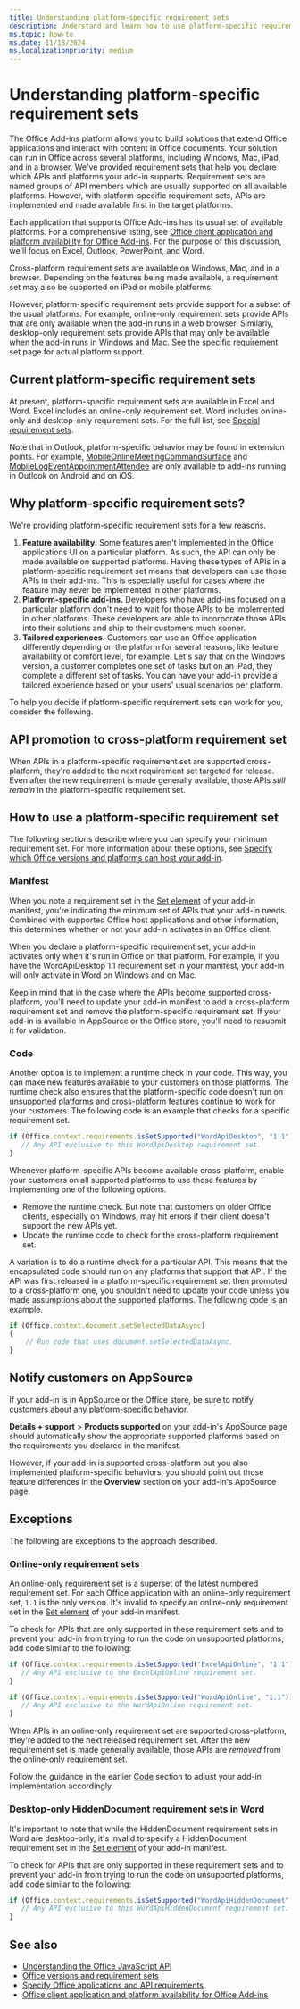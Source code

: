 ```yaml
---
title: Understanding platform-specific requirement sets
description: Understand and learn how to use platform-specific requirement sets.
ms.topic: how-to
ms.date: 11/18/2024
ms.localizationpriority: medium
---
```


# Understanding platform-specific requirement sets

The Office Add-ins platform allows you to build solutions that extend Office applications and interact with content in Office documents. Your solution can run in Office across several platforms, including Windows, Mac, iPad, and in a browser. We've provided requirement sets that help you declare which APIs and platforms your add-in supports. Requirement sets are named groups of API members which are usually supported on all available platforms. However, with platform-specific requirement sets, APIs are implemented and made available first in the target platforms.

Each application that supports Office Add-ins has its usual set of available platforms. For a comprehensive listing, see [Office client application and platform availability for Office Add-ins](/javascript/api/requirement-sets). For the purpose of this discussion, we'll focus on Excel, Outlook, PowerPoint, and Word.

Cross-platform requirement sets are available on Windows, Mac, and in a browser. Depending on the features being made available, a requirement set may also be supported on iPad or mobile platforms.

However, platform-specific requirement sets provide support for a subset of the usual platforms. For example, online-only requirement sets provide APIs that are only available when the add-in runs in a web browser. Similarly, desktop-only requirement sets provide APIs that may only be available when the add-in runs in Windows and Mac. See the specific requirement set page for actual platform support.

## Current platform-specific requirement sets

At present, platform-specific requirement sets are available in Excel and Word. Excel includes an online-only requirement set. Word includes online-only and desktop-only requirement sets. For the full list, see [Special requirement sets](/javascript/api/overview#special-requirement-sets).

Note that in Outlook, platform-specific behavior may be found in extension points. For example, [MobileOnlineMeetingCommandSurface](/javascript/api/manifest/extensionpoint#mobileonlinemeetingcommandsurface) and [MobileLogEventAppointmentAttendee](/javascript/api/manifest/extensionpoint#mobilelogeventappointmentattendee) are only available to add-ins running in Outlook on Android and on iOS.

## Why platform-specific requirement sets?

We're providing platform-specific requirement sets for a few reasons.

1. **Feature availability.** Some features aren't implemented in the Office applications UI on a particular platform. As such, the API can only be made available on supported platforms. Having these types of APIs in a platform-specific requirement set means that developers can use those APIs in their add-ins. This is especially useful for cases where the feature may never be implemented in other platforms.
1. **Platform-specific add-ins.** Developers who have add-ins focused on a particular platform don't need to wait for those APIs to be implemented in other platforms. These developers are able to incorporate those APIs into their solutions and ship to their customers much sooner.
1. **Tailored experiences.** Customers can use an Office application differently depending on the platform for several reasons, like feature availability or comfort level, for example. Let's say that on the Windows version, a customer completes one set of tasks but on an iPad, they complete a different set of tasks. You can have your add-in provide a tailored experience based on your users' usual scenarios per platform.

To help you decide if platform-specific requirement sets can work for you, consider the following.

## API promotion to cross-platform requirement set

When APIs in a platform-specific requirement set are supported cross-platform, they're added to the next requirement set targeted for release. Even after the new requirement is made generally available, those APIs *still remain* in the platform-specific requirement set.

## How to use a platform-specific requirement set

The following sections describe where you can specify your minimum requirement set. For more information about these options, see [Specify which Office versions and platforms can host your add-in](specify-office-hosts-and-api-requirements.md).

### Manifest

When you note a requirement set in the [Set element](/javascript/api/manifest/set) of your add-in manifest, you're indicating the minimum set of APIs that your add-in needs. Combined with supported Office host applications and other information, this determines whether or not your add-in activates in an Office client.

When you declare a platform-specific requirement set, your add-in activates only when it's run in Office on that platform. For example, if you have the WordApiDesktop 1.1 requirement set in your manifest, your add-in will only activate in Word on Windows and on Mac.

Keep in mind that in the case where the APIs become supported cross-platform, you'll need to update your add-in manifest to add a cross-platform requirement set and remove the platform-specific requirement set. If your add-in is available in AppSource or the Office store, you'll need to resubmit it for validation.

### Code

Another option is to implement a runtime check in your code. This way, you can make new features available to your customers on those platforms. The runtime check also ensures that the platform-specific code doesn't run on unsupported platforms and cross-platform features continue to work for your customers. The following code is an example that checks for a specific requirement set.

```javascript
if (Office.context.requirements.isSetSupported("WordApiDesktop", "1.1")) {
   // Any API exclusive to this WordApiDesktop requirement set.
}
```

Whenever platform-specific APIs become available cross-platform, enable your customers on all supported platforms to use those features by implementing one of the following options.

- Remove the runtime check. But note that customers on older Office clients, especially on Windows, may hit errors if their client doesn't support the new APIs yet.
- Update the runtime code to check for the cross-platform requirement set.

A variation is to do a runtime check for a particular API. This means that the encapsulated code should run on any platforms that support that API. If the API was first released in a platform-specific requirement set then promoted to a cross-platform one, you shouldn't need to update your code unless you made assumptions about the supported platforms. The following code is an example.

```javascript
if (Office.context.document.setSelectedDataAsync)
{
    // Run code that uses document.setSelectedDataAsync.
}
```

## Notify customers on AppSource

If your add-in is in AppSource or the Office store, be sure to notify customers about any platform-specific behavior.

**Details + support** > **Products supported** on your add-in's AppSource page should automatically show the appropriate supported platforms based on the requirements you declared in the manifest.

However, if your add-in is supported cross-platform but you also implemented platform-specific behaviors, you should point out those feature differences in the **Overview** section on your add-in's AppSource page.

## Exceptions

The following are exceptions to the approach described.

### Online-only requirement sets

An online-only requirement set is a superset of the latest numbered requirement set. For each Office application with an online-only requirement set, `1.1` is the only version. It's invalid to specify an online-only requirement set in the [Set element](/javascript/api/manifest/set) of your add-in manifest.

To check for APIs that are only supported in these requirement sets and to prevent your add-in from trying to run the code on unsupported platforms, add code similar to the following:

```javascript
if (Office.context.requirements.isSetSupported("ExcelApiOnline", "1.1")) {
   // Any API exclusive to the ExcelApiOnline requirement set.
}
```

```javascript
if (Office.context.requirements.isSetSupported("WordApiOnline", "1.1")) {
   // Any API exclusive to the WordApiOnline requirement set.
}
```

When APIs in an online-only requirement set are supported cross-platform, they're added to the next released requirement set. After the new requirement set is made generally available, those APIs are *removed* from the online-only requirement set.

Follow the guidance in the earlier [Code](#code) section to adjust your add-in implementation accordingly.

### Desktop-only HiddenDocument requirement sets in Word

It's important to note that while the HiddenDocument requirement sets in Word are desktop-only, it's invalid to specify a HiddenDocument requirement set in the [Set element](/javascript/api/manifest/set) of your add-in manifest.

To check for APIs that are only supported in these requirement sets and to prevent your add-in from trying to run the code on unsupported platforms, add code similar to the following:

```javascript
if (Office.context.requirements.isSetSupported("WordApiHiddenDocument", "1.5")) {
   // Any API exclusive to this WordApiHiddenDocument requirement set.
}
```

## See also

- [Understanding the Office JavaScript API](understanding-the-javascript-api-for-office.md)
- [Office versions and requirement sets](office-versions-and-requirement-sets.md)
- [Specify Office applications and API requirements](specify-office-hosts-and-api-requirements.md)
- [Office client application and platform availability for Office Add-ins](/javascript/api/requirement-sets)
